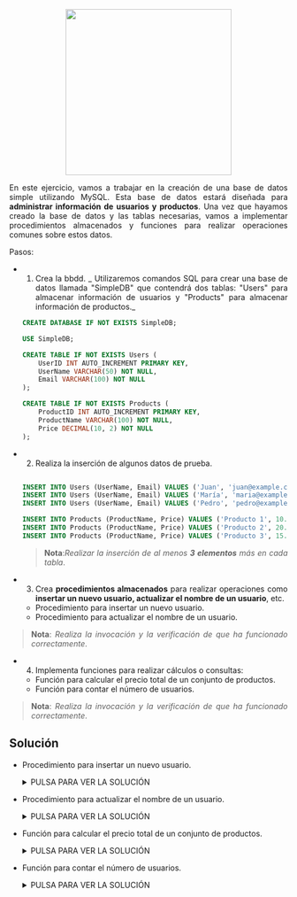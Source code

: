 <div align="justify">

<div align="center">
<img src="https://danielme.com/wp-content/uploads/2023/08/image-16.png" width="300">
</div>

En este ejercicio, vamos a trabajar en la creación de una base de datos simple utilizando MySQL. Esta base de datos estará diseñada para __administrar información de usuarios y productos__. Una vez que hayamos creado la base de datos y las tablas necesarias, vamos a implementar procedimientos almacenados y funciones para realizar operaciones comunes sobre estos datos.

Pasos:
- 1. Crea la bbdd. _ Utilizaremos comandos SQL para crear una base de datos llamada "SimpleDB" que contendrá dos tablas: "Users" para almacenar información de usuarios y "Products" para almacenar información de productos._

  ```sql
  CREATE DATABASE IF NOT EXISTS SimpleDB;

  USE SimpleDB;

  CREATE TABLE IF NOT EXISTS Users (
      UserID INT AUTO_INCREMENT PRIMARY KEY,
      UserName VARCHAR(50) NOT NULL,
      Email VARCHAR(100) NOT NULL
  );

  CREATE TABLE IF NOT EXISTS Products (
      ProductID INT AUTO_INCREMENT PRIMARY KEY,
      ProductName VARCHAR(100) NOT NULL,
      Price DECIMAL(10, 2) NOT NULL
  );
  ```

- 2. Realiza la inserción de algunos datos de prueba.
  
  ```sql

  INSERT INTO Users (UserName, Email) VALUES ('Juan', 'juan@example.com');
  INSERT INTO Users (UserName, Email) VALUES ('María', 'maria@example.com');
  INSERT INTO Users (UserName, Email) VALUES ('Pedro', 'pedro@example.com');

  INSERT INTO Products (ProductName, Price) VALUES ('Producto 1', 10.99);
  INSERT INTO Products (ProductName, Price) VALUES ('Producto 2', 20.50);
  INSERT INTO Products (ProductName, Price) VALUES ('Producto 3', 15.75);

  ```

  >__Nota__:_Realizar la inserción de al menos_ ___3 elementos___ _más en cada tabla_.

- 3. Crea __procedimientos almacenados__ para realizar operaciones como __insertar un nuevo usuario, actualizar el nombre de un usuario__, etc.
  - Procedimiento para insertar un nuevo usuario.
  - Procedimiento para actualizar el nombre de un usuario.
  
>__Nota__: _Realiza la invocación y la verificación de que ha funcionado correctamente_.

- 4. Implementa funciones para realizar cálculos o consultas:
  - Función para calcular el precio total de un conjunto de productos.
  - Función para contar el número de usuarios.

>__Nota__: _Realiza la invocación y la verificación de que ha funcionado correctamente_.

## Solución

- Procedimiento para insertar un nuevo usuario.

  <details>
      <summary>PULSA PARA VER LA SOLUCIÓN</summary>
  </br>
  
  ```sql
  DELIMITER //

  CREATE PROCEDURE InsertUser(
      IN p_UserName VARCHAR(50),
      IN p_Email VARCHAR(100)
  )
  BEGIN
      INSERT INTO Users (UserName, Email) VALUES (p_UserName, p_Email);
  END//

  DELIMITER ;

  ```

  </br>

- Procedimiento para actualizar el nombre de un usuario.

  <details>
      <summary>PULSA PARA VER LA SOLUCIÓN</summary>
  </br>
  
  ```sql
  DELIMITER //

  CREATE FUNCTION CalculateTotalPrice(
      IN p_ProductIDs VARCHAR(255)
  )
  RETURNS DECIMAL(10, 2)
  BEGIN
      DECLARE total_price DECIMAL(10, 2);
      
      SELECT SUM(Price) INTO total_price
      FROM Products
      WHERE FIND_IN_SET(ProductID, p_ProductIDs);
      
      RETURN total_price;
  END//

  DELIMITER ;  
  ```

  </br>

- Función para calcular el precio total de un conjunto de productos.
  
  <details>
      <summary>PULSA PARA VER LA SOLUCIÓN</summary>
  </br>
  
  ```sql
  DELIMITER //

  CREATE PROCEDURE UpdateUserName(
      IN p_UserID INT,
      IN p_NewUserName VARCHAR(50)
  )
  BEGIN
      UPDATE Users
      SET UserName = p_NewUserName
      WHERE UserID = p_UserID;
  END//
  DELIMITER ;
  ```

  </br>

- Función para contar el número de usuarios. 

  <details>
      <summary>PULSA PARA VER LA SOLUCIÓN</summary>
  </br>
  
  ```sql
  DELIMITER //

  CREATE FUNCTION CountUsers() RETURNS INT
  BEGIN
      DECLARE user_count INT;
      SELECT COUNT(*) INTO user_count FROM Users;
      RETURN user_count;
  END//

  DELIMITER ;
  ```

  </br>



</div>

</div>